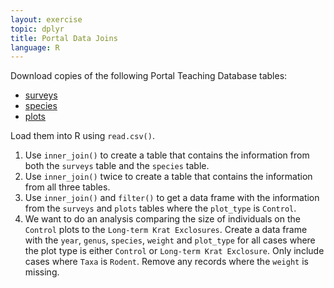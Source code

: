 ```yaml
---
layout: exercise
topic: dplyr
title: Portal Data Joins
language: R
---
```


Download copies of the following Portal Teaching Database tables:

* [surveys](https://ndownloader.figshare.com/files/2292172)
* [species](https://ndownloader.figshare.com/files/3299483)
* [plots](https://ndownloader.figshare.com/files/3299474)

Load them into R using `read.csv()`.

1. Use `inner_join()` to create a table that contains the information from both
   the `surveys` table and the `species` table.
2. Use `inner_join()` twice to create a table that contains the information from
   all three tables.
3. Use `inner_join()` and `filter()` to get a data frame with the information
   from the `surveys` and `plots` tables where the `plot_type` is `Control`.
4. We want to do an analysis comparing the size of individuals on the `Control`
   plots to the `Long-term Krat Exclosures`. Create a data frame with the
   `year`, `genus`, `species`, `weight` and `plot_type` for all cases where the
   plot type is either `Control` or `Long-term Krat Exclosure`. Only include
   cases where `Taxa` is `Rodent`. Remove any records where the `weight` is
   missing.